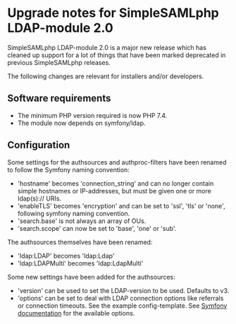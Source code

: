 # Upgrade notes for SimpleSAMLphp LDAP-module 2.0

SimpleSAMLphp LDAP-module 2.0 is a major new release which has cleaned up
support for a lot of things that have been marked deprecated in previous
SimpleSAMLphp releases.

The following changes are relevant for installers and/or developers.

## Software requirements

- The minimum PHP version required is now PHP 7.4.
- The module now depends on symfony/ldap.

## Configuration

Some settings for the authsources and authproc-filters have been renamed
to follow the Symfony naming convention:

- 'hostname' becomes 'connection_string' and can no longer contain simple
  hostnames or IP-addresses, but must be given one or more ldap(s):// URIs.
- 'enableTLS' becomes 'encryption' and can be set to 'ssl', 'tls' or 'none',
  following symfony naming convention.
- 'search.base' is not always an array of OUs.
- 'search.scope' can now be set to 'base', 'one' or 'sub'.

The authsources themselves have been renamed:
- 'ldap:LDAP' becomes 'ldap:Ldap'
- 'ldap:LDAPMulti' becomes 'ldap:LdapMulti'

Some new settings have been added for the authsources:

- 'version' can be used to set the LDAP-version to be used. Defaults to v3.
- 'options' can be set to deal with LDAP connection options like referrals
  or connection timeouts. See the example config-template.
  See [Symfony documentation][1] for the available options.

[1]: https://github.com/symfony/symfony/blob/5.4/src/Symfony/Component/Ldap/Adapter/ExtLdap/ConnectionOptions.php

